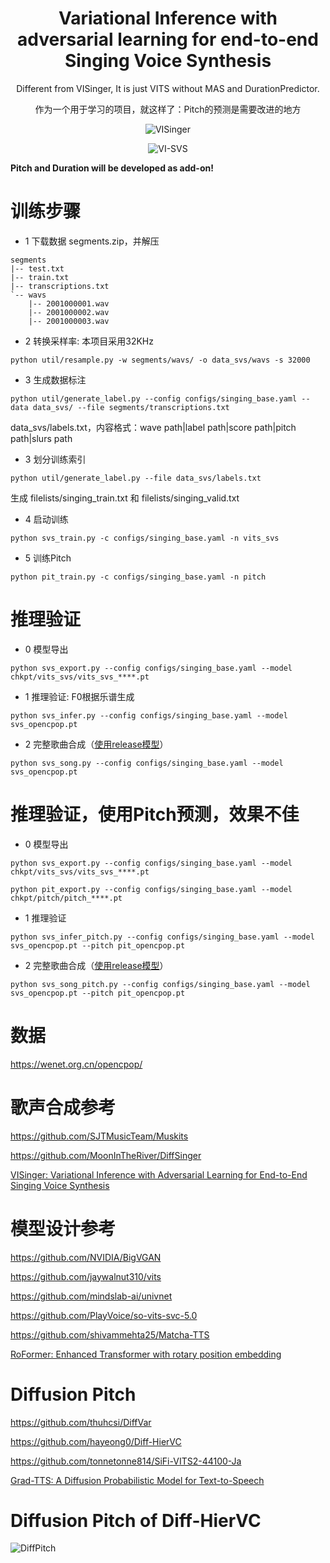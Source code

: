 <div align="center">
<h1> Variational Inference with adversarial learning for end-to-end Singing Voice Synthesis </h1>

Different from VISinger, It is just VITS without MAS and DurationPredictor. 

作为一个用于学习的项目，就这样了：Pitch的预测是需要改进的地方

![VISinger](https://github.com/MaxMax2016/VI-SVS/assets/16432329/c76ca716-b230-4852-b8f0-2c3041af7072)

![VI-SVS](https://github.com/MaxMax2016/VI-SVS/assets/16432329/128c0f33-4428-4b57-9cd3-b6237f53c1a4)

</div>

**Pitch and Duration will be developed as add-on!**

# 训练步骤

- 1 下载数据 segments.zip，并解压

```
segments
|-- test.txt
|-- train.txt
|-- transcriptions.txt
`-- wavs
    |-- 2001000001.wav
    |-- 2001000002.wav
    |-- 2001000003.wav
```

- 2 转换采样率: 本项目采用32KHz
```
python util/resample.py -w segments/wavs/ -o data_svs/wavs -s 32000
```

- 3 生成数据标注
```
python util/generate_label.py --config configs/singing_base.yaml --data data_svs/ --file segments/transcriptions.txt
```

data_svs/labels.txt，内容格式：wave path|label path|score path|pitch path|slurs path

- 3 划分训练索引
```
python util/generate_label.py --file data_svs/labels.txt
```

生成 filelists/singing_train.txt 和 filelists/singing_valid.txt

- 4 启动训练
```
python svs_train.py -c configs/singing_base.yaml -n vits_svs
```

- 5 训练Pitch
```
python pit_train.py -c configs/singing_base.yaml -n pitch
```

# 推理验证

- 0 模型导出
```
python svs_export.py --config configs/singing_base.yaml --model chkpt/vits_svs/vits_svs_****.pt
```

- 1 推理验证: F0根据乐谱生成
```
python svs_infer.py --config configs/singing_base.yaml --model svs_opencpop.pt
```

- 2 完整歌曲合成（[使用release模型](https://github.com/PlayVoice/VI-SVS/releases/tag/0.0.3)）
```
python svs_song.py --config configs/singing_base.yaml --model svs_opencpop.pt
```

# 推理验证，使用Pitch预测，效果不佳

- 0 模型导出
```
python svs_export.py --config configs/singing_base.yaml --model chkpt/vits_svs/vits_svs_****.pt
```

```
python pit_export.py --config configs/singing_base.yaml --model chkpt/pitch/pitch_****.pt
```

- 1 推理验证
```
python svs_infer_pitch.py --config configs/singing_base.yaml --model svs_opencpop.pt --pitch pit_opencpop.pt
```

- 2 完整歌曲合成（[使用release模型](https://github.com/PlayVoice/VI-SVS/releases/tag/0.0.3)）
```
python svs_song_pitch.py --config configs/singing_base.yaml --model svs_opencpop.pt --pitch pit_opencpop.pt
```

# 数据

https://wenet.org.cn/opencpop/

# 歌声合成参考

https://github.com/SJTMusicTeam/Muskits

https://github.com/MoonInTheRiver/DiffSinger

[VISinger: Variational Inference with Adversarial Learning for End-to-End Singing Voice Synthesis](https://arxiv.org/abs/2110.08813)

# 模型设计参考

https://github.com/NVIDIA/BigVGAN

https://github.com/jaywalnut310/vits

https://github.com/mindslab-ai/univnet

https://github.com/PlayVoice/so-vits-svc-5.0

https://github.com/shivammehta25/Matcha-TTS

[RoFormer: Enhanced Transformer with rotary position embedding](https://arxiv.org/abs/2104.09864)

# Diffusion Pitch

https://github.com/thuhcsi/DiffVar

https://github.com/hayeong0/Diff-HierVC

https://github.com/tonnetonne814/SiFi-VITS2-44100-Ja

[Grad-TTS: A Diffusion Probabilistic Model for Text-to-Speech](https://arxiv.org/abs/2105.06337)

# Diffusion Pitch of Diff-HierVC
![DiffPitch](https://github.com/PlayVoice/VI-SVS/assets/16432329/055d75a4-7009-46c1-8603-65254cec47dd)
